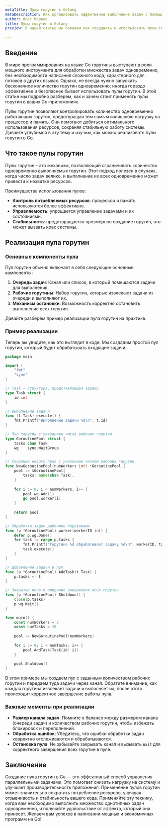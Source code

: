 ```yaml
---
metaTitle: Пулы горутин в Golang
metaDescription: Как организовать эффективное выполнение задач с помощью пулов горутин в Golang - примеры, подходы и советы по оптимизации параллельного выполнения задач
author: Олег Марков
title: Пулы горутин в Golang
preview: В нашей статье мы покажем как создавать и использовать пулы горутин в Golang для оптимизации параллельного выполнения задач. 

---
```


## Введение

В мире программирования на языке Go горутины выступают в роли мощного инструмента для обработки множества задач одновременно, без необходимости написания сложного кода, характерного для потоков в других языках. Однако, не всегда нужно запускать бесконечное количество горутин одновременно; иногда гораздо эффективнее и безопаснее бывает использовать пулы горутин. В этой статье мы подробно разберем, как и зачем стоит применять пулы горутин в ваших Go-приложениях.

Пулы горутин позволяют контролировать количество одновременно работающих горутин, предотвращая тем самым излишнюю нагрузку на процессор и память. Они помогают добиться оптимального использования ресурсов, сохраняя стабильную работу системы. Давайте углубимся в эту тему и изучим, как можно реализовать пулы горутин в Go.

## Что такое пулы горутин

Пулы горутин – это механизм, позволяющий ограничивать количество одновременно выполняемых горутин. Этот подход полезен в случаях, когда число задач велико, и выполнение их всех одновременно может привести к нехватке ресурсов. 

Преимущества использования пулов:
- **Контроль потребляемых ресурсов**: процессор и память используются более эффективно.
- **Управляемость**: упрощается управление задачами и их состояниями.
- **Стабильность**: предотвращается чрезмерное создание горутин, что может вызвать крах системы.

## Реализация пула горутин

### Основные компоненты пула

Пул горутин обычно включает в себя следующие основные компоненты:
1. **Очередь задач**: Канал или список, в который помещаются задачи для выполнения.
2. **Рабочие горутины**: Набор горутин, которые извлекают задачи из очереди и выполняют их.
3. **Механизм остановки**: Возможность корректно остановить выполнение всех горутин.

Давайте разберем пример реализации пула горутин на практике.

### Пример реализации

Теперь вы увидите, как это выглядит в коде. Мы создадим простой пул горутин, который будет обрабатывать входящие задачи.

```go
package main

import (
	"fmt"
	"sync"
)

// Task — структура, представляющая задачу
type Task struct {
	id int
}

// выполнение задачи
func (t Task) execute() {
	fmt.Printf("Выполнение задачи %d\n", t.id)
}

// Пул горутин с указанием числа рабочих горутин
type GoroutinePool struct {
	tasks chan Task
	wg    sync.WaitGroup
}

// Создание нового пула с указанным числом рабочих горутин
func NewGoroutinePool(numWorkers int) *GoroutinePool {
	pool := &GoroutinePool{
		tasks: make(chan Task),
	}
	
	for i := 0; i < numWorkers; i++ {
		pool.wg.Add(1)
		go pool.worker(i)
	}
	
	return pool
}

// Обработка задач рабочими горутинами
func (p *GoroutinePool) worker(workerID int) {
	defer p.wg.Done()
	for task := range p.tasks {
		fmt.Printf("Горутина %d обрабатывает задачу %d\n", workerID, task.id)
		task.execute()
	}
}

// Добавление задачи в пул
func (p *GoroutinePool) AddTask(t Task) {
	p.tasks <- t
}

// Закрытие пула и ожидание завершения всех горутин
func (p *GoroutinePool) Shutdown() {
	close(p.tasks)
	p.wg.Wait()
}

func main() {
	const numWorkers = 3
	const numTasks = 10
	
	pool := NewGoroutinePool(numWorkers)
	
	for i := 0; i < numTasks; i++ {
		pool.AddTask(Task{id: i})
	}
	
	pool.Shutdown()
}
```

В этом примере мы создаем пул с заданным количеством рабочих горутин и передаем туда задачи через канал. Обратите внимание, как каждая горутина извлекает задачи и выполняет их, после этого происходит корректное завершение работы пула.

### Важные моменты при реализации

- **Размер канала задач**: Помните о балансе между размером канала (очереди задач) и количеством рабочих горутин, чтобы избежать блокировок и переполнений.
- **Обработка ошибок**: Убедитесь, что ошибки обработки задач корректно отслеживаются и обрабатываются.
- **Остановка пула**: Не забывайте закрывать канал и вызывать `Wait` для корректного завершения всех горутин в пуле.

## Заключение

Создание пула горутин в Go — это эффективный способ управления параллельными задачами. Это помогает снизить нагрузку на систему и улучшает производительность приложения. Применение пулов горутин может значительно сократить потребление ресурсов, улучшая отзывчивость и стабильность вашего кода. Применяйте эту технику, когда вам необходимо выполнить множество однотипных задач одновременно, и получайте удовольствие от эффекта, который она принесет. Желаем вам успехов в написании мощных и экономичных программ на Go!